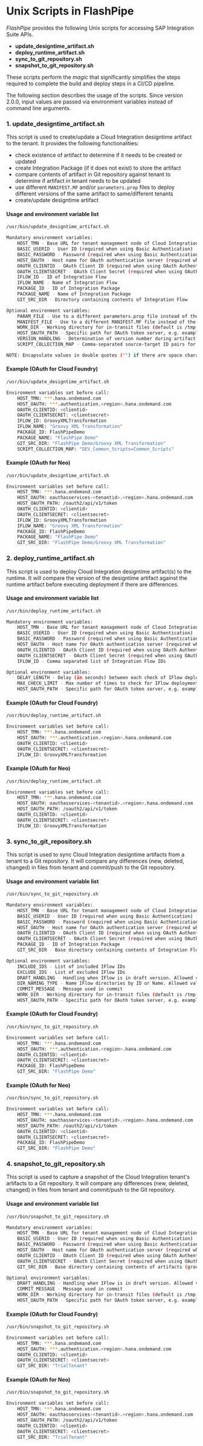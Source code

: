 # Unix Scripts in FlashPipe

_FlashPipe_ provides the following Unix scripts for accessing SAP Integration Suite APIs.
- **update_designtime_artifact.sh**
- **deploy_runtime_artifact.sh**
- **sync_to_git_repository.sh**
- **snapshot_to_git_repository.sh**

These scripts perform the _magic_ that significantly simplifies the steps required to complete the build and deploy steps in a CI/CD pipeline.

The following section describes the usage of the scripts. Since version 2.0.0, input values are passed via environment variables instead of command line arguments.

### 1. update_designtime_artifact.sh
This script is used to create/update a Cloud Integration designtime artifact to the tenant. It provides the following functionalities:
- check existence of artifact to determine if it needs to be created or updated
- create Integration Package (if it does not exist) to store the artifact
- compare contents of artifact in Git repository against tenant to determine if artifact in tenant needs to be updated
- use different `MANIFEST.MF` and/or `parameters.prop` files to deploy different versions of the same artifact to same/different tenants
- create/update designtime artifact


#### Usage and environment variable list
```bash
/usr/bin/update_designtime_artifact.sh

Mandatory environment variables:
    HOST_TMN - Base URL for tenant management node of Cloud Integration (excluding the https:// prefix)
    BASIC_USERID - User ID (required when using Basic Authentication)
    BASIC_PASSWORD - Password (required when using Basic Authentication)
    HOST_OAUTH - Host name for OAuth authentication server (required when using OAuth Authentication, excluding the https:// prefix)
    OAUTH_CLIENTID - OAuth Client ID (required when using OAuth Authentication)
    OAUTH_CLIENTSECRET - OAuth Client Secret (required when using OAuth Authentication)
    IFLOW_ID - ID of Integration Flow
    IFLOW_NAME - Name of Integration Flow
    PACKAGE_ID - ID of Integration Package
    PACKAGE_NAME - Name of Integration Package
    GIT_SRC_DIR - Directory containing contents of Integration Flow

Optional environment variables:
    PARAM_FILE - Use to a different parameters.prop file instead of the default in src/main/resources/
    MANIFEST_FILE - Use to a different MANIFEST.MF file instead of the default in META-INF/
    WORK_DIR - Working directory for in-transit files (default is /tmp if not set)
    HOST_OAUTH_PATH - Specific path for OAuth token server, e.g. example /oauth2/api/v1/token for Neo environments (default is /oauth/token if not set for CF environments)
    VERSION_HANDLING - Determination of version number during artifact update. Allowed values: AUTO_INCREMENT (default), MANIFEST
    SCRIPT_COLLECTION_MAP - Comma-separated source-target ID pairs for converting script collection references during upload/update

NOTE: Encapsulate values in double quotes ("") if there are space characters in them
```

#### Example (OAuth for Cloud Foundry)
```bash
/usr/bin/update_designtime_artifact.sh

Environment variables set before call:
    HOST_TMN: ***.hana.ondemand.com
    HOST_OAUTH: ***.authentication.<region>.hana.ondemand.com
    OAUTH_CLIENTID: <clientid>
    OAUTH_CLIENTSECRET: <clientsecret>
    IFLOW_ID: GroovyXMLTransformation
    IFLOW_NAME: "Groovy XML Transformation"
    PACKAGE_ID: FlashPipeDemo
    PACKAGE_NAME: "FlashPipe Demo"
    GIT_SRC_DIR: "FlashPipe Demo/Groovy XML Transformation"
    SCRIPT_COLLECTION_MAP: "DEV_Common_Scripts=Common_Scripts"
```

#### Example (OAuth for Neo)
```bash
/usr/bin/update_designtime_artifact.sh

Environment variables set before call:
    HOST_TMN: ***.hana.ondemand.com
    HOST_OAUTH: oauthasservices-<tenantid>.<region>.hana.ondemand.com
    HOST_OAUTH_PATH: /oauth2/api/v1/token
    OAUTH_CLIENTID: <clientid>
    OAUTH_CLIENTSECRET: <clientsecret>
    IFLOW_ID: GroovyXMLTransformation
    IFLOW_NAME: "Groovy XML Transformation"
    PACKAGE_ID: FlashPipeDemo
    PACKAGE_NAME: "FlashPipe Demo"
    GIT_SRC_DIR: "FlashPipe Demo/Groovy XML Transformation"
```

### 2. deploy_runtime_artifact.sh
This script is used to deploy Cloud Integration designtime artifact(s) to the runtime. It will compare the version of the designtime artifact against the runtime artifact before executing deployment if there are differences.


#### Usage and environment variable list
```bash
/usr/bin/deploy_runtime_artifact.sh

Mandatory environment variables:
    HOST_TMN - Base URL for tenant management node of Cloud Integration (excluding the https:// prefix)
    BASIC_USERID - User ID (required when using Basic Authentication)
    BASIC_PASSWORD - Password (required when using Basic Authentication)
    HOST_OAUTH - Host name for OAuth authentication server (required when using OAuth Authentication, excluding the https:// prefix)
    OAUTH_CLIENTID - OAuth Client ID (required when using OAuth Authentication)
    OAUTH_CLIENTSECRET - OAuth Client Secret (required when using OAuth Authentication)
    IFLOW_ID - Comma separated list of Integration Flow IDs

Optional environment variables:
    DELAY_LENGTH - Delay (in seconds) between each check of IFlow deployment status (default to 30 if not set)
    MAX_CHECK_LIMIT - Max number of times to check for IFlow deployment status (default to 10 if not set)
    HOST_OAUTH_PATH - Specific path for OAuth token server, e.g. example /oauth2/api/v1/token for Neo environments (default is /oauth/token if not set for CF environments)
```

#### Example (OAuth for Cloud Foundry)
```bash
/usr/bin/deploy_runtime_artifact.sh

Environment variables set before call:
    HOST_TMN: ***.hana.ondemand.com
    HOST_OAUTH: ***.authentication.<region>.hana.ondemand.com
    OAUTH_CLIENTID: <clientid>
    OAUTH_CLIENTSECRET: <clientsecret>
    IFLOW_ID: GroovyXMLTransformation
```

#### Example (OAuth for Neo)
```bash
/usr/bin/deploy_runtime_artifact.sh

Environment variables set before call:
    HOST_TMN: ***.hana.ondemand.com
    HOST_OAUTH: oauthasservices-<tenantid>.<region>.hana.ondemand.com
    HOST_OAUTH_PATH: /oauth2/api/v1/token
    OAUTH_CLIENTID: <clientid>
    OAUTH_CLIENTSECRET: <clientsecret>
    IFLOW_ID: GroovyXMLTransformation
```

### 3. sync_to_git_repository.sh
This script is used to sync Cloud Integration designtime artifacts from a tenant to a Git repository. It will compare any differences (new, deleted, changed) in files from tenant and commit/push to the Git repository.


#### Usage and environment variable list
```bash
/usr/bin/sync_to_git_repository.sh

Mandatory environment variables:
    HOST_TMN - Base URL for tenant management node of Cloud Integration (excluding the https:// prefix)
    BASIC_USERID - User ID (required when using Basic Authentication)
    BASIC_PASSWORD - Password (required when using Basic Authentication)
    HOST_OAUTH - Host name for OAuth authentication server (required when using OAuth Authentication, excluding the https:// prefix)
    OAUTH_CLIENTID - OAuth Client ID (required when using OAuth Authentication)
    OAUTH_CLIENTSECRET - OAuth Client Secret (required when using OAuth Authentication)
    PACKAGE_ID - ID of Integration Package
    GIT_SRC_DIR - Base directory containing contents of Integration Flow(s)

Optional environment variables:
    INCLUDE_IDS - List of included IFlow IDs
    EXCLUDE_IDS - List of excluded IFlow IDs
    DRAFT_HANDLING - Handling when IFlow is in draft version. Allowed values: SKIP (default), ADD, ERROR
    DIR_NAMING_TYPE - Name IFlow directories by ID or Name. Allowed values: ID (default), NAME
    COMMIT_MESSAGE - Message used in commit
    WORK_DIR - Working directory for in-transit files (default is /tmp if not set)
    HOST_OAUTH_PATH - Specific path for OAuth token server, e.g. example /oauth2/api/v1/token for Neo environments (default is /oauth/token if not set for CF environments)
```

#### Example (OAuth for Cloud Foundry)
```bash
/usr/bin/sync_to_git_repository.sh

Environment variables set before call:
    HOST_TMN: ***.hana.ondemand.com
    HOST_OAUTH: ***.authentication.<region>.hana.ondemand.com
    OAUTH_CLIENTID: <clientid>
    OAUTH_CLIENTSECRET: <clientsecret>
    PACKAGE_ID: FlashPipeDemo
    GIT_SRC_DIR: "FlashPipe Demo"
```

#### Example (OAuth for Neo)
```bash
/usr/bin/sync_to_git_repository.sh

Environment variables set before call:
    HOST_TMN: ***.hana.ondemand.com
    HOST_OAUTH: oauthasservices-<tenantid>.<region>.hana.ondemand.com
    HOST_OAUTH_PATH: /oauth2/api/v1/token
    OAUTH_CLIENTID: <clientid>
    OAUTH_CLIENTSECRET: <clientsecret>
    PACKAGE_ID: FlashPipeDemo
    GIT_SRC_DIR: "FlashPipe Demo"
```

### 4. snapshot_to_git_repository.sh
This script is used to capture a snapshot of the Cloud Integration tenant's artifacts to a Git repository. It will compare any differences (new, deleted, changed) in files from tenant and commit/push to the Git repository.


#### Usage and environment variable list
```bash
/usr/bin/snapshot_to_git_repository.sh

Mandatory environment variables:
    HOST_TMN - Base URL for tenant management node of Cloud Integration (excluding the https:// prefix)
    BASIC_USERID - User ID (required when using Basic Authentication)
    BASIC_PASSWORD - Password (required when using Basic Authentication)
    HOST_OAUTH - Host name for OAuth authentication server (required when using OAuth Authentication, excluding the https:// prefix)
    OAUTH_CLIENTID - OAuth Client ID (required when using OAuth Authentication)
    OAUTH_CLIENTSECRET - OAuth Client Secret (required when using OAuth Authentication)
    GIT_SRC_DIR - Base directory containing contents of artifacts (grouped into packages)

Optional environment variables:
    DRAFT_HANDLING - Handling when IFlow is in draft version. Allowed values: SKIP (default), ADD, ERROR
    COMMIT_MESSAGE - Message used in commit
    WORK_DIR - Working directory for in-transit files (default is /tmp if not set)
    HOST_OAUTH_PATH - Specific path for OAuth token server, e.g. example /oauth2/api/v1/token for Neo environments (default is /oauth/token if not set for CF environments)
```

#### Example (OAuth for Cloud Foundry)
```bash
/usr/bin/snapshot_to_git_repository.sh

Environment variables set before call:
    HOST_TMN: ***.hana.ondemand.com
    HOST_OAUTH: ***.authentication.<region>.hana.ondemand.com
    OAUTH_CLIENTID: <clientid>
    OAUTH_CLIENTSECRET: <clientsecret>
    GIT_SRC_DIR: "TrialTenant"
```

#### Example (OAuth for Neo)
```bash
/usr/bin/snapshot_to_git_repository.sh

Environment variables set before call:
    HOST_TMN: ***.hana.ondemand.com
    HOST_OAUTH: oauthasservices-<tenantid>.<region>.hana.ondemand.com
    HOST_OAUTH_PATH: /oauth2/api/v1/token
    OAUTH_CLIENTID: <clientid>
    OAUTH_CLIENTSECRET: <clientsecret>
    GIT_SRC_DIR: "TrialTenant"
```

